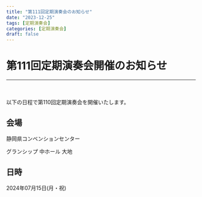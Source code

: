 ```yaml
---
title: "第111回定期演奏会のお知らせ"
date: "2023-12-25"
tags: [定期演奏会]
categories: [定期演奏会]
draft: false
---
```


# 第111回定期演奏会開催のお知らせ

***
　

以下の日程で第110回定期演奏会を開催いたします。


## 会場
静岡県コンベンションセンター

グランシップ 中ホール 大地

## 日時

2024年07月15日(月・祝)
